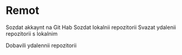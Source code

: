 # Remot
Sozdat akkaynt na Git Hab
Sozdat lokalnii repozitorii
Svazat ydalenii repozitorii s lokalnim

Dobavili ydalennii repozitorii
